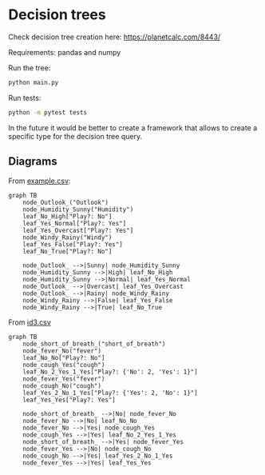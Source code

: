 # Decision trees

Check decision tree creation here: <https://planetcalc.com/8443/>

Requirements: pandas and numpy

Run the tree:

```bash
python main.py
```

Run tests:

```bash
python -m pytest tests
```

In the future it would be better to create a framework that allows to create a specific type for the decision tree query.  

## Diagrams

From [example.csv](./dataset/example.csv):

```mermaid
graph TB
    node_Outlook_("Outlook")
    node_Humidity_Sunny("Humidity")
    leaf_No_High["Play?: No"]
    leaf_Yes_Normal["Play?: Yes"]
    leaf_Yes_Overcast["Play?: Yes"]
    node_Windy_Rainy("Windy")
    leaf_Yes_False["Play?: Yes"]
    leaf_No_True["Play?: No"]

    node_Outlook_ -->|Sunny| node_Humidity_Sunny
    node_Humidity_Sunny -->|High| leaf_No_High
    node_Humidity_Sunny -->|Normal| leaf_Yes_Normal
    node_Outlook_ -->|Overcast| leaf_Yes_Overcast
    node_Outlook_ -->|Rainy| node_Windy_Rainy
    node_Windy_Rainy -->|False| leaf_Yes_False
    node_Windy_Rainy -->|True| leaf_No_True
```

From [id3.csv](./dataset/id3.csv)

```mermaid
graph TB
    node_short_of_breath_("short_of_breath")
    node_fever_No("fever")
    leaf_No_No["Play?: No"]
    node_cough_Yes("cough")
    leaf_No_2_Yes_1_Yes["Play?: {'No': 2, 'Yes': 1}"]
    node_fever_Yes("fever")
    node_cough_No("cough")
    leaf_Yes_2_No_1_Yes["Play?: {'Yes': 2, 'No': 1}"]
    leaf_Yes_Yes["Play?: Yes"]

    node_short_of_breath_ -->|No| node_fever_No
    node_fever_No -->|No| leaf_No_No
    node_fever_No -->|Yes| node_cough_Yes
    node_cough_Yes -->|Yes| leaf_No_2_Yes_1_Yes
    node_short_of_breath_ -->|Yes| node_fever_Yes
    node_fever_Yes -->|No| node_cough_No
    node_cough_No -->|Yes| leaf_Yes_2_No_1_Yes
    node_fever_Yes -->|Yes| leaf_Yes_Yes
```
